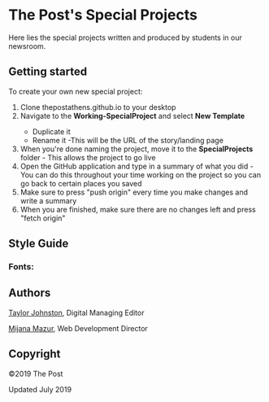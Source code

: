 <html>
   <h1>The Post's Special Projects</h1>
   <p>Here lies the special projects written and produced by students in our newsroom.</p>
   <h2>Getting started</h2>
   <p>To create your own new special project:
   <ol>
      <li>Clone thepostathens.github.io to your desktop </li>
      <li>Navigate to the <strong>Working-SpecialProject</strong> and select <strong>New Template</strong> </li>
      <ul>
         <li>Duplicate it </li>
         <li> Rename it -This will be the URL of the story/landing page </li>
      </ul>
      <li>When you're done naming the project, move it to the <strong>SpecialProjects</strong> folder - This allows the project to go live</li>
      <li>Open the GitHub application and type in a summary of what you did - You can do this throughout your time working on the project so you can go back to certain places you saved</li>
      <li>Make sure to press "push origin" every time you make changes and write a summary</li>
      <li>When you are finished, make sure there are no changes left and press "fetch origin"</li>
   </ol>
   <p>
   <h2>Style Guide</h2>
   <h3>Fonts:</h3>
   <p></p>
   <h3></h3>
   <h2>Authors</h2>
   <p><a href="">Taylor Johnston</a>, Digital Managing Editor</p>
   <p><a href="">Mijana Mazur</a>, Web Development Director</p>
   <h2>Copyright</h2>
   <p>©2019 The Post</p>
   <p>Updated July 2019</p>
</html>
